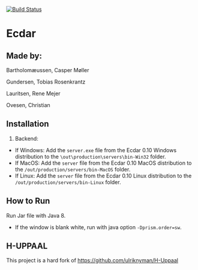 
[![Build Status](https://travis-ci.com/tgunde13/Ecdar.svg?token=FznbqXU3Q5KCswHurpPf&branch=master)](https://travis-ci.com/tgunde13/SW9ecdar)
# Ecdar

Made by:
----------
Bartholomæussen, Casper Møller

Gundersen, Tobias Rosenkrantz

Lauritsen, Rene Mejer

Ovesen, Christian

Installation
----
1. Backend:
  * If Windows: Add the `server.exe` file from the Ecdar 0.10 Windows distribution to the `\out\production\servers\bin-Win32` folder. 
  * If MacOS: Add the `server` file from the Ecdar 0.10 MacOS distribution to the `/out/production/servers/bin-MacOS` folder. 
  * If Linux: Add the `server` file from the Ecdar 0.10 Linux distribution to the `/out/production/servers/bin-Linux` folder. 

How to Run
----
Run Jar file with Java 8.

- If the window is blank white, run with java option `-Dprism.order=sw`.

H-UPPAAL
----------
This project is a hard fork of https://github.com/ulriknyman/H-Uppaal
